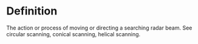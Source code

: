# Definition

The action or process of moving or directing a searching radar beam. See
circular scanning, conical scanning, helical scanning.
